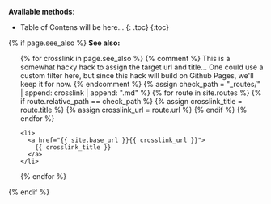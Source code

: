 **Available methods**:

* Table of Contens will be here...
{: .toc}
{:toc}


{% if page.see_also %}
**See also:**

<ul class="toc" id="see-also-toc">
  {% for crosslink in page.see_also %}
    {% comment %}
      This is a somewhat hacky hack to assign the target url and title... One
      could use a custom filter here, but since this hack will build on Github
      Pages, we'll keep it for now.
    {% endcomment %}
    {% assign check_path = "_routes/" | append: crosslink | append: ".md" %}
    {% for route in site.routes %}
      {% if route.relative_path == check_path %}
        {% assign crosslink_title = route.title %}
        {% assign crosslink_url = route.url %}
      {% endif %}
    {% endfor %}

    <li>
      <a href="{{ site.base_url }}{{ crosslink_url }}">
        {{ crosslink_title }}
      </a>
    </li>
  {% endfor %}
</ul>
{% endif %}
